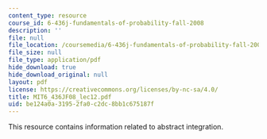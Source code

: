 ```yaml
---
content_type: resource
course_id: 6-436j-fundamentals-of-probability-fall-2008
description: ''
file: null
file_location: /coursemedia/6-436j-fundamentals-of-probability-fall-2008/be124a0a31952fa0c2dc8bb1c675187f_MIT6_436JF08_lec12.pdf
file_size: null
file_type: application/pdf
hide_download: true
hide_download_original: null
layout: pdf
license: https://creativecommons.org/licenses/by-nc-sa/4.0/
title: MIT6_436JF08_lec12.pdf
uid: be124a0a-3195-2fa0-c2dc-8bb1c675187f
---
```

This resource contains information related to abstract integration.
